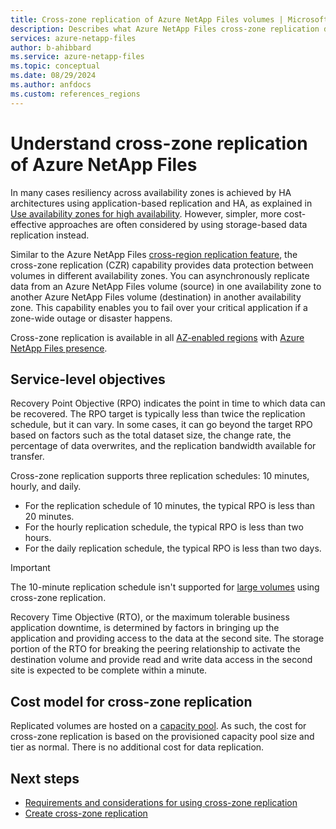 ```yaml
---
title: Cross-zone replication of Azure NetApp Files volumes | Microsoft Docs
description: Describes what Azure NetApp Files cross-zone replication does.
services: azure-netapp-files
author: b-ahibbard
ms.service: azure-netapp-files
ms.topic: conceptual
ms.date: 08/29/2024
ms.author: anfdocs
ms.custom: references_regions
---
```


# Understand cross-zone replication of Azure NetApp Files

In many cases resiliency across availability zones is achieved by HA architectures using application-based replication and HA, as explained in [Use availability zones for high availability](use-availability-zones.md). However, simpler, more cost-effective approaches are often considered by using storage-based data replication instead.  

Similar to the Azure NetApp Files [cross-region replication feature](cross-region-replication-introduction.md), the cross-zone replication (CZR) capability provides data protection between volumes in different availability zones. You can asynchronously replicate data from an Azure NetApp Files volume (source) in one availability zone to another Azure NetApp Files volume (destination) in another availability zone. This capability enables you to fail over your critical application if a zone-wide outage or disaster happens. 

Cross-zone replication is available in all [AZ-enabled regions](../availability-zones/az-overview.md#azure-regions-with-availability-zones) with [Azure NetApp Files presence](https://azure.microsoft.com/explore/global-infrastructure/products-by-region/?products=netapp&regions=all&rar=true).

## Service-level objectives 

Recovery Point Objective (RPO) indicates the point in time to which data can be recovered. The RPO target is typically less than twice the replication schedule, but it can vary. In some cases, it can go beyond the target RPO based on factors such as the total dataset size, the change rate, the percentage of data overwrites, and the replication bandwidth available for transfer. 

Cross-zone replication supports three replication schedules: 10 minutes, hourly, and daily. 

* For the replication schedule of 10 minutes, the typical RPO is less than 20 minutes. 
* For the hourly replication schedule, the typical RPO is less than two hours. 
* For the daily replication schedule, the typical RPO is less than two days. 

> [!IMPORTANT]
> The 10-minute replication schedule isn't supported for [large volumes](azure-netapp-files-understand-storage-hierarchy.md#large-volumes) using cross-zone replication. 

Recovery Time Objective (RTO), or the maximum tolerable business application downtime, is determined by factors in bringing up the application and providing access to the data at the second site. The storage portion of the RTO for breaking the peering relationship to activate the destination volume and provide read and write data access in the second site is expected to be complete within a minute. 

## Cost model for cross-zone replication 

Replicated volumes are hosted on a [capacity pool](azure-netapp-files-understand-storage-hierarchy.md#capacity_pools). As such, the cost for cross-zone replication is based on the provisioned capacity pool size and tier as normal. There is no additional cost for data replication.

## Next steps

* [Requirements and considerations for using cross-zone replication](cross-zone-replication-requirements-considerations.md)
* [Create cross-zone replication](create-cross-zone-replication.md)
